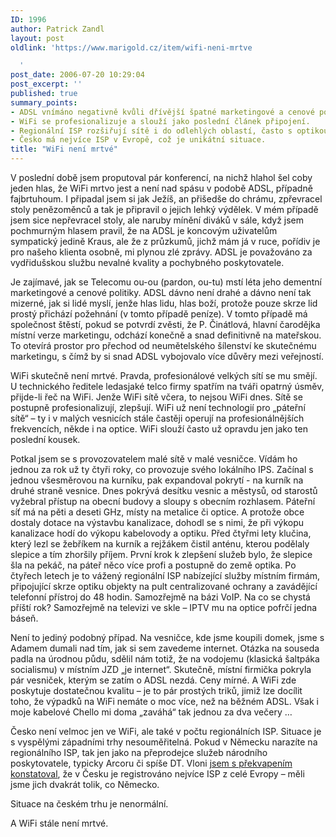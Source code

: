 ```yaml
---
ID: 1996
author: Patrick Zandl
layout: post
oldlink: 'https://www.marigold.cz/item/wifi-neni-mrtve

  '
post_date: 2006-07-20 10:29:04
post_excerpt: ''
published: true
summary_points:
- ADSL vnímáno negativně kvůli dřívější špatné marketingové a cenové politice.
- WiFi se profesionalizuje a slouží jako poslední článek připojení.
- Regionální ISP rozšiřují sítě i do odlehlých oblastí, často s optikou.
- Česko má nejvíce ISP v Evropě, což je unikátní situace.
title: "WiFi není mrtvé"
---
```


<p>V poslední době jsem proputoval pár konferencí, na nichž hlahol šel coby jeden hlas, že WiFi mrtvo jest a není nad spásu v podobě ADSL, případně fajbrtuhoum. I připadal jsem si jak Ježíš, an přišedše do chrámu, zpřevracel stoly penězoměnců a tak je připravil o jejich lehký výdělek. V mém případě jsem sice nepřevracel stoly, ale naruby mínění diváků v sále, když jsem pochmurným hlasem pravil, že na ADSL je koncovým uživatelům sympatický jedině Kraus, ale že z průzkumů, jichž mám já v ruce, pořídiv je pro našeho klienta osobně, mi plynou zlé zprávy. ADSL je považováno za vydřidušskou službu nevalné kvality a pochybného poskytovatele. </p>

<p>Je zajímavé, jak se Telecomu ou-ou (pardon, ou-tu) mstí léta jeho dementní marketingové a cenové politiky. ADSL dávno není drahé a dávno není tak mizerné, jak si lidé myslí, jenže hlas lidu, hlas boží, protože pouze skrze lid prostý přichází požehnání (v tomto případě peníze). V tomto případě má společnost štěstí, pokud se potvrdí zvěsti, že P. Činátlová, hlavní čarodějka místní verze marketingu, odchází konečně a snad definitivně na mateřskou. To otevírá prostor pro přechod od neumětelského šílenství ke skutečnému marketingu, s čímž by si snad ADSL vybojovalo více důvěry mezi veřejností. </p>

<p>WiFi skutečně není mrtvé. Pravda, profesionálové velkých sítí se mu smějí. U technického ředitele ledasjaké telco firmy spatřím na tváři opatrný úsměv, přijde-li řeč na WiFi. Jenže WiFi sítě včera, to nejsou WiFi dnes. Sítě se postupně profesionalizují, zlepšují. WiFi už není technologií pro „páteřní sítě“ – ty i v malých vesnicích stále častěji operují na profesionálnějších frekvencích, někde i na optice. WiFi slouží často už opravdu jen jako ten poslední kousek.</p>

<p>Potkal jsem se s provozovatelem malé sítě v malé vesničce. Vídám ho jednou za rok už ty čtyři roky, co provozuje svého lokálního IPS. Začínal s jednou všesměrovou na kurníku, pak expandoval pokrytí - na kurník na druhé straně vesnice. Dnes pokrývá desítku vesnic a městysů, od starostů vyžebral přístup na obecní budovy a sloupy s obecním rozhlasem. Páteřní síť má na pěti a deseti GHz, místy na metalice či optice. A protože obce dostaly dotace na výstavbu kanalizace, dohodl se s nimi, že při výkopu kanalizace hodí do výkopu kabelovody a optiku. Před čtyřmi lety klučina, který lezl se žebříkem na kurník a rejžákem čistil anténu, kterou podělaly slepice a tím zhoršily příjem. První krok k zlepšení služeb bylo, že slepice šla na pekáč, na páteř něco více profi a postupně do země optika. Po čtyřech letech je to vážený regionální ISP nabízející služby místním firmám, připojující skrze optiku objekty na pult centralizované ochrany a zavádějící telefonní přístroj do 48 hodin. Samozřejmě na bázi VoIP. Na co se chystá příští rok? Samozřejmě na televizi ve skle – IPTV mu na optice pofrčí jedna báseň. </p>

<p>Není to jediný podobný případ. Na vesničce, kde jsme koupili domek, jsme s Adamem dumali nad tím, jak si sem zavedeme internet. Otázka na souseda padla na úrodnou půdu, sdělil nám totiž, že na vodojemu (klasická šaltpáka socialismu) v místním JZD „je internet“. Skutečně, místní firmička pokryla pár vesniček, kterým se zatím o ADSL nezdá. Ceny mírné. A WiFi zde poskytuje dostatečnou kvalitu – je to pár prostých triků, jimiž lze docílit toho, že výpadků na WiFi nemáte o moc více, než na běžném ADSL. Však i moje kabelové Chello mi doma „zaváhá“ tak jednou za dva večery …</p>

<p>Česko není velmoc jen ve WiFi, ale také v počtu regionálních ISP. Situace je s vyspělými západními trhy nesouměřitelná. Pokud v Německu narazíte na regionálního ISP, tak jen jako na přeprodejce služeb národního poskytovatele, typicky Arcoru či spíše DT. Vloni <a href="/item/ceska-republika-ma-nejvice-isp-ze-zemi-eu">jsem s překvapením konstatoval</a>, že v Česku je registrováno nejvíce ISP z celé Evropy – měli jsme jich dvakrát tolik, co Německo.</p>

<p>Situace na českém trhu je nenormální. </p>

<p>A WiFi stále není mrtvé.
</p>